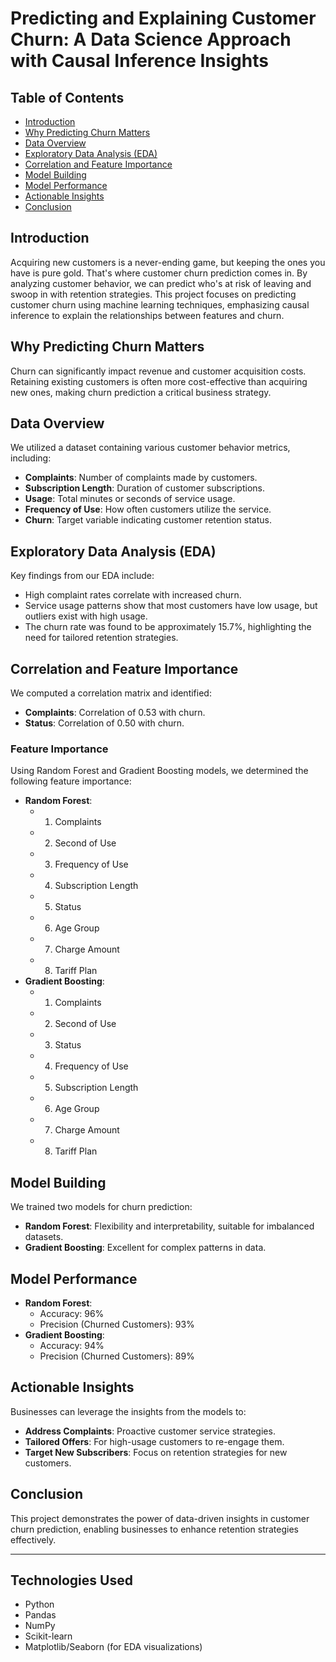 # Predicting and Explaining Customer Churn: A Data Science Approach with Causal Inference Insights

## Table of Contents
- [Introduction](#introduction)
- [Why Predicting Churn Matters](#why-predicting-churn-matters)
- [Data Overview](#data-overview)
- [Exploratory Data Analysis (EDA)](#exploratory-data-analysis-eda)
- [Correlation and Feature Importance](#correlation-and-feature-importance)
- [Model Building](#model-building)
- [Model Performance](#model-performance)
- [Actionable Insights](#actionable-insights)
- [Conclusion](#conclusion)

## Introduction
Acquiring new customers is a never-ending game, but keeping the ones you have is pure gold. That's where customer churn prediction comes in.  By analyzing customer behavior, we can predict who's at risk of leaving and swoop in with retention strategies.  This project focuses on predicting customer churn using machine learning techniques, emphasizing causal inference to explain the relationships between features and churn.

## Why Predicting Churn Matters
Churn can significantly impact revenue and customer acquisition costs. Retaining existing customers is often more cost-effective than acquiring new ones, making churn prediction a critical business strategy.

## Data Overview
We utilized a dataset containing various customer behavior metrics, including:
- **Complaints**: Number of complaints made by customers.
- **Subscription Length**: Duration of customer subscriptions.
- **Usage**: Total minutes or seconds of service usage.
- **Frequency of Use**: How often customers utilize the service.
- **Churn**: Target variable indicating customer retention status.

## Exploratory Data Analysis (EDA)
Key findings from our EDA include:
- High complaint rates correlate with increased churn.
- Service usage patterns show that most customers have low usage, but outliers exist with high usage.
- The churn rate was found to be approximately 15.7%, highlighting the need for tailored retention strategies.

## Correlation and Feature Importance
We computed a correlation matrix and identified:
- **Complaints**: Correlation of 0.53 with churn.
- **Status**: Correlation of 0.50 with churn.

### Feature Importance
Using Random Forest and Gradient Boosting models, we determined the following feature importance:
- **Random Forest**: 
  - 1. Complaints
  - 2. Second of Use
  - 3. Frequency of Use
  - 4. Subscription Length
  - 5. Status
  - 6. Age Group
  - 7. Charge Amount
  - 8. Tariff Plan
- **Gradient Boosting**:
  - 1. Complaints
  - 2. Second of Use
  - 3. Status
  - 4. Frequency of Use
  - 5. Subscription Length
  - 6. Age Group
  - 7. Charge Amount
  - 8. Tariff Plan

## Model Building
We trained two models for churn prediction:
- **Random Forest**: Flexibility and interpretability, suitable for imbalanced datasets.
- **Gradient Boosting**: Excellent for complex patterns in data.

## Model Performance
- **Random Forest**: 
  - Accuracy: 96%
  - Precision (Churned Customers): 93%
- **Gradient Boosting**: 
  - Accuracy: 94%
  - Precision (Churned Customers): 89%

## Actionable Insights
Businesses can leverage the insights from the models to:
- **Address Complaints**: Proactive customer service strategies.
- **Tailored Offers**: For high-usage customers to re-engage them.
- **Target New Subscribers**: Focus on retention strategies for new customers.

## Conclusion
This project demonstrates the power of data-driven insights in customer churn prediction, enabling businesses to enhance retention strategies effectively.

---

## Technologies Used
- Python
- Pandas
- NumPy
- Scikit-learn
- Matplotlib/Seaborn (for EDA visualizations)

